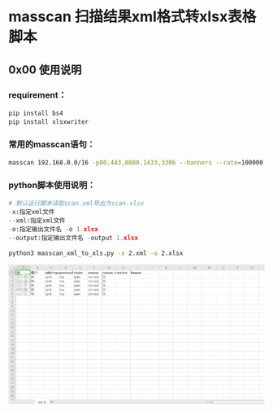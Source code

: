 # masscan 扫描结果xml格式转xlsx表格脚本

## 0x00 使用说明

### requirement：

```python
pip install bs4
pip install xlsxwriter
```

### 常用的masscan语句：

```bash
masscan 192.168.0.0/16 -p80,443,8080,1433,3306 --banners --rate=100000 -oX scan.xml
```

### python脚本使用说明：

```python
# 默认运行脚本读取scan.xml导出为scan.xlsx
-x:指定xml文件
--xml:指定xml文件
-o:指定输出文件名 -o 1.xlsx
--output:指定输出文件名 -output 1.xlsx
```

```bash
python3 masscan_xml_to_xls.py -x 2.xml -o 2.xlsx
```

![image-20201108142152971](.\image-20201108142152971.png)